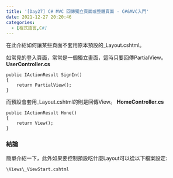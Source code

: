 ```yaml
---
title: '[Day27] C# MVC 回傳獨立頁面或整體頁面 - C#&MVC入門'
date: 2021-12-27 20:20:46
categories:
  - [程式語言,C#]
---
```

在此介紹如何讓某些頁面不套用原本預設的_Layout.cshtml。

如常見的登入頁面，常常是一個獨立畫面，這時只要回傳PartialView。
**UserController.cs**
```
public IActionResult SignIn()
{
    return PartialView();
}
```

而預設會套用_Layout.cshtml的則是回傳View。
**HomeController.cs**
```
public IActionResult Hone()
{
    return View();
}
```

### 結論
簡單介紹一下，此外如果要控制預設吃什麼Layout可以從以下檔案設定:
```
\Views\_ViewStart.cshtml
```